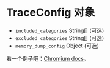# TraceConfig 对象

* `included_categories` String[] (可选)
* `excluded_categories` String[] (可选)
* `memory_dump_config` Object (可选)

看一个例子吧：[Chromium docs](https://chromium.googlesource.com/chromium/src/+/master/docs/memory-infra/memory_infra_startup_tracing.md#the-advanced-way)。
